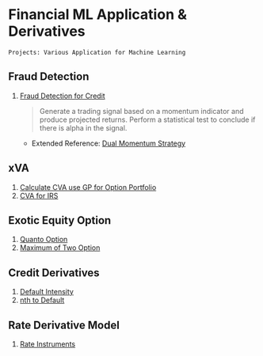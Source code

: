 # Financial ML Application & Derivatives
```
Projects: Various Application for Machine Learning
```
## Fraud Detection
1. [Fraud Detection for Credit](FraudDetection_FINAL.ipynb)
   >Generate a trading signal based on a momentum indicator and produce projected returns. Perform a statistical test to conclude if there is alpha in the signal.
   - Extended Reference: [Dual Momentum Strategy](https://seekingalpha.com/article/4233923-dual-momentum-january-update)

## xVA
1. [Calculate CVA use GP for Option Portfolio](MY3_Upload_CVA.ipynb)
2. [CVA for IRS](CVA_for_IRS_final.m)

## Exotic Equity Option
1. [Quanto Option](https://nbviewer.jupyter.org/github/jollyraven100/Derivatives_Modeling/blob/master/Quanto%20Option.pdf)
2. [Maximum of Two Option](https://nbviewer.jupyter.org/github/michaelsyao/Derivatives_Modeling/blob/master/Options%20on%20the%20Maximum%20of%20two%20assets.pdf)

## Credit Derivatives
1. [Default Intensity](https://nbviewer.jupyter.org/github/michaelsyao/Derivatives_Modeling/blob/master/Default%20Intensity.pdf)
2. [nth to Default](https://nbviewer.jupyter.org/github/michaelsyao/Derivatives_Modeling/blob/master/nth%20to%20Default.pdf)

## Rate Derivative Model
1. [Rate Instruments](https://nbviewer.jupyter.org/github/michaelsyao/Derivatives_Modeling/blob/master/Swap.Swaption.pdf)


